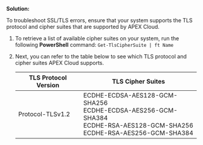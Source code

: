 **Solution:**

To troubleshoot SSL/TLS errors, ensure that your system supports the TLS protocol and cipher suites that are supported by APEX Cloud.

1. To retrieve a list of available cipher suites on your system, run the following **PowerShell** command: `Get-TlsCipherSuite | ft Name`

2. Next, you can refer to the table below to see which TLS protocol and cipher suites APEX Cloud supports. 

    | TLS Protocol Version | TLS Cipher Suites |
    | -- | -- |
    | Protocol-TLSv1.2 | ECDHE-ECDSA-AES128-GCM-SHA256<br> ECDHE-ECDSA-AES256-GCM-SHA384<br> ECDHE-RSA-AES128-GCM-SHA256<br> ECDHE-RSA-AES256-GCM-SHA384<br>
